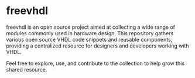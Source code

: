# freevhdl

 freevhdl is an open source project aimed at collecting a wide range of modules commonly used in hardware design. This repository gathers various open source VHDL code snippets and reusable components, providing a centralized resource for designers and developers working with VHDL.

Feel free to explore, use, and contribute to the collection to help grow this shared resource.
